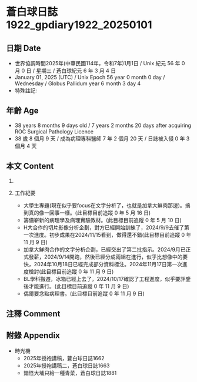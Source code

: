 [_metadata_:encoding]: - "utf-8"
[_metadata_:language]: - "zh-Hant-TW"
[_metadata_:fileformat]: - "markdown"
[_metadata_:MIME_type]: - "text/plain"
[_metadata_:markdown_version]: - "commonmark version 0.30"
[_metadata_:markdown_spec]: - "https://spec.commonmark.org/0.30/"

# 蒼白球日誌1922_gpdiary1922_20250101 #

## 日期 Date ##

* 世界協調時間2025年(中華民國114年，令和7年)1月1日 / Unix 紀元 56 年 0 月 0 日 / 星期三 / 蒼白球紀元 6 年 3 月 4 日
* January 01, 2025 (UTC) / Unix Epoch 56 year 0 month 0 day / Wednesday / Globus Pallidum year 6 month 3 day 4
* 特殊註記:

## 年齡 Age ##

* 38 years 8 months 9 days old / 7 years 2 months 20 days after acquiring ROC Surgical Pathology Licence
* 38 歲 8 個月 9 天 / 成為病理專科醫師 7 年 2 個月 20 天 / 日誌被入侵 0 年 3 個月 4 天

## 本文 Content ##

1. 

2. 工作紀要

    - 大學生專題(現在似乎要focus在文字分析了，也就是加拿大鮮肉那邊)。搞到真的像一回事一樣。(此目標目前追蹤 0 年 5 月 16 日)
    - 籌備嶄新的病理學及病理實驗教材。(此目標目前追蹤 0 年 5 月 10 日)
    - H大合作的切片影像分析企劃，對方已經開始訓練了，2024/9/9去催了第一次進度。初步成果在2024/11/15看到，做得還不錯(此目標目前追蹤 0 年 11 月 9 日)
    - 加拿大鮮肉合作的文字分析企劃，已經交出了第二批指示。2024/9月已正式發薪，2024/9/14開跑，然後已經分成兩組在進行，似乎比想像中的要快，2024年10月18日已經完成部分資料標注。2024年11月17日第一次進度檢討(此目標目前追蹤 0 年 11 月 9 日)
    - BL學科搬遷，冰箱已經上去了，2024/10/17確認了工程進度，似乎要評鑒後才能進行。(此目標目前追蹤 0 年 11 月 9 日)
    - 偶爾要念點病理書。(此目標目前追蹤 0 年 11 月 9 日)

## 注釋 Comment ##


## 附錄 Appendix ##

* 時光機
    - 2025年授袍講稿，蒼白球日誌1662
    - 2025年授袍講稿二，蒼白球日誌1663
    - 錯怪大埔只給一種青菜，蒼白球日誌1881
